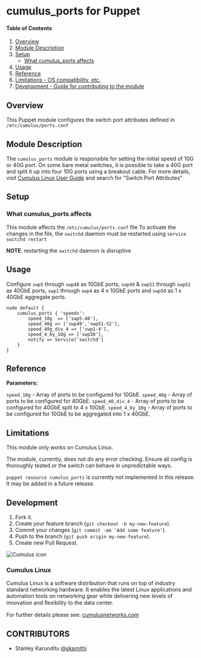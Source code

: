 # cumulus_ports for Puppet

#### Table of Contents

1. [Overview](#overview)
2. [Module Description](#module-description)
3. [Setup](#setup)
    * [What cumulus_ports affects](#what-cumulus_ports-affects)
4. [Usage](#usage)
5. [Reference](#reference)
5. [Limitations - OS compatibility, etc.](#limitations)
6. [Development - Guide for contributing to the module](#development)

## Overview

This Puppet module configures the switch port attributes defined in `/etc/cumulus/ports.conf`

## Module Description

The `cumulus_ports` module  is responsible for setting the initial speed of 10G or 40G port. On some bare metal switches, it is possible to take a 40G port and split it up into four 10G ports using a breakout cable. For more details, visit [Cumulus Linux User Guide](http://docs.cumulusnetworks.com) and search for "Switch Port Attributes"

## Setup

### What cumulus_ports affects

This module affects the `/etc/cumulus/ports.conf` file
To activate the changes in the file, the `switchd` daemon must be restarted using `service switchd restart`

**NOTE**: 
restarting the `switchd` daemon is disruptive


## Usage

Configure `swp5` through `swp48` as 10GbE ports, `swp49` & `swp51` through `swp52` as 40GbE ports, `swp1` through `swp4` as 4 x 10GbE ports and `swp50` as 1 x 40GbE aggregate ports.

```
node default {
	cumulus_ports { 'speeds':
		speed_10g  => ['swp5-48'],
		speed_40g => ['swp49','swp51-52'],
		speed_40g_div_4 => ['swp1-4'],
		speed_4_by_10g => ['swp50'],
	    notify => Service['switchd']
	}
}

```

## Reference

**Parameters:**

`speed_10g` - Array of ports to be configured for 10GbE.
`speed_40g` - Array of ports to be configured for 40GbE.
`speed_40_div_4` - Array of ports to be configured for 40GbE split to 4 x 10GbE.
`speed_4_by_10g` - Array of ports to be configured for 10GbE to be aggregated into 1 x 40GbE.


## Limitations

This module only works on Cumulus Linux.

The module, currently, does not do any error checking. Ensure all config is thoroughly tested or the switch can behave in unpredictable ways.

`puppet resource cumulus_ports` is currently not implemented in this release. It may be added in a future release.

## Development

1. Fork it.
2. Create your feature branch (`git checkout -b my-new-feature`).
3. Commit your changes (`git commit -am 'Add some feature'`).
4. Push to the branch (`git push origin my-new-feature`).
5. Create new Pull Request.


![Cumulus icon](http://cumulusnetworks.com/static/cumulus/img/logo_2014.png)

### Cumulus Linux

Cumulus Linux is a software distribution that runs on top of industry standard networking hardware. It enables the latest Linux applications and automation tools on networking gear while delivering new levels of innovation and ﬂexibility to the data center.

For further details please see: [cumulusnetworks.com](http://www.cumulusnetworks.com)

## CONTRIBUTORS

- Stanley Karunditu [@skamithi](https://github.com/skamithi)
